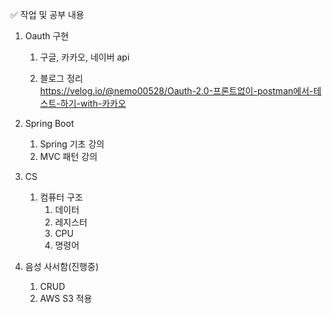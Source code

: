✅ 작업 및 공부 내용

1. Oauth 구현
   1. 구글, 카카오, 네이버 api

   2. 블로그 정리  
          https://velog.io/@nemo00528/Oauth-2.0-프론트없이-postman에서-테스트-하기-with-카카오


2. Spring Boot
   1. Spring 기초 강의
   2. MVC 패턴 강의


3. CS
    1. 컴퓨터 구조
       1. 데이터
       2. 레지스터
       3. CPU
       4. 명령어


4. 음성 사서함(진행중)
   1. CRUD
   2. AWS S3 적용
